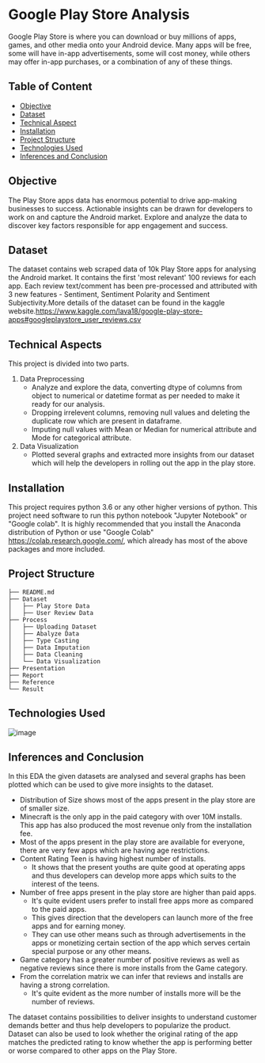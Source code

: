 # Google Play Store Analysis

Google Play Store is where you can download or buy millions of apps, games, and other media onto your Android device. Many apps will be free, some will have in-app advertisements, some will cost money, while others may offer in-app purchases, or a combination of any of these things.


## Table of Content
  * [Objective](#objective)
  * [Dataset](#dataset)
  * [Technical Aspect](#technical-aspect)
  * [Installation](#installation)
  * [Project Structure](#project-structure)
  * [Technologies Used](#technologies-used)
  * [Inferences and Conclusion](#inferences-and-conclusion)

## Objective
The Play Store apps data has enormous potential to drive app-making businesses to success. Actionable insights can be drawn for developers to work on and capture the Android market. Explore and analyze the data to discover key factors responsible for app engagement and success.

## Dataset
The dataset contains web scraped data of 10k Play Store apps for analysing the Android market. It contains the first 'most relevant' 100 reviews for each app. Each review text/comment has been pre-processed and attributed with 3 new features - Sentiment, Sentiment Polarity and Sentiment Subjectivity.More details of the dataset can be found in the kaggle website.https://www.kaggle.com/lava18/google-play-store-apps#googleplaystore_user_reviews.csv

## Technical Aspects
This project is divided into two parts.
1. Data Preprocessing
      - Analyze and explore the data, converting dtype of columns from object to numerical or datetime format as per needed to make it ready for our analysis.
      - Dropping irrelevent columns, removing null values and deleting the duplicate row which are present in dataframe.
      - Imputing null values with Mean or Median for numerical attribute and Mode for categorical attribute. 
2. Data Visualization
      - Plotted several graphs and extracted more insights from our dataset which will help the developers in rolling out the app in the play store.

## Installation
This project requires python 3.6 or any other higher versions of python.
This project need software to run this python notebook "Jupyter Notebook" or "Google colab". It is highly recommended that you install the Anaconda distribution of Python or use "Google Colab" https://colab.research.google.com/, which already has most of the above packages and more included.
 

## Project Structure
```
├── README.md
├── Dataset 
│   ├── Play Store Data
│   ├── User Review Data
├── Process 
│   ├── Uploading Dataset 
│   ├── Abalyze Data
│   ├── Type Casting
│   ├── Data Imputation
│   ├── Data Cleaning
│   └── Data Visualization
├── Presentation
├── Report
├── Reference 
└── Result
```

## Technologies Used
![image](https://user-images.githubusercontent.com/112171582/194882226-134ead9a-cb1c-4762-80bc-eee7472b037f.png)

## Inferences and Conclusion
In this EDA the given datasets are analysed and several graphs has been plotted which can be used to give more insights to the dataset.

* Distribution of Size shows most of the apps present in the play store are of smaller size.
* Minecraft is the only app in the paid category with over 10M installs. This app has also produced the most revenue only from the installation fee.
* Most of the apps present in the play store are available for everyone, there are very few apps which are having age restrictions.
* Content Rating Teen is having highest number of installs.
     - It shows that the present youths are quite good at operating apps and thus developers can develop more apps which suits to the interest of the teens.
* Number of free apps present in the play store are higher than paid apps.
     - It's quite evident users prefer to install free apps more as compared to the paid apps.
     - This gives direction that the developers can launch more of the free apps and for earning money.
     - They can use other means such as through advertisements in the apps or monetizing certain section of the app which serves certain special purpose or any other means.
* Game category has a greater number of positive reviews as well as negative reviews since there is more installs from the Game category.
* From the correlation matrix we can infer that reviews and installs are having a strong correlation.
     - It's quite evident as the more number of installs more will be the number of reviews.


The dataset contains possibilities to deliver insights to understand customer demands better and thus help developers to popularize the product. Dataset can also be used to look whether the original rating of the app matches the predicted rating to know whether the app is performing better or worse compared to other apps on the Play Store.



